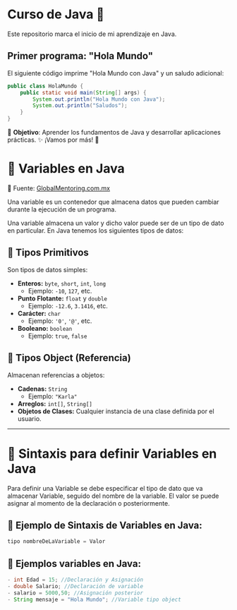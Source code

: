 # Curso de Java 🚀  

Este repositorio marca el inicio de mi aprendizaje en Java.  

## Primer programa: "Hola Mundo"  

El siguiente código imprime "Hola Mundo con Java" y un saludo adicional:  

```java
public class HolaMundo {
    public static void main(String[] args) {
        System.out.println("Hola Mundo con Java");
        System.out.println("Saludos");
    }
}

```
📌 **Objetivo**:
Aprender los fundamentos de Java y desarrollar aplicaciones prácticas.
✨ ¡Vamos por más! 🚀

# 📌 Variables en Java  
📌 Fuente: [GlobalMentoring.com.mx](https://www.GlobalMentoring.com.mx)

Una variable es un contenedor que almacena datos que pueden cambiar durante la ejecución de un programa.  

Una variable almacena un valor y dicho valor puede ser de un tipo de dato en particular. En Java tenemos los siguientes tipos de datos:  

## 🔹 Tipos Primitivos  
Son tipos de datos simples:  

- **Enteros:** `byte`, `short`, `int`, `long`  
  - Ejemplo: `-10`, `127`, etc.  
- **Punto Flotante:** `float` y `double`  
  - Ejemplo: `-12.6`, `3.1416`, etc.  
- **Carácter:** `char`  
  - Ejemplo: `'0'`, `'@'`, etc.  
- **Booleano:** `boolean`  
  - Ejemplo: `true`, `false`  

## 🔹 Tipos Object (Referencia)  
Almacenan referencias a objetos:  

- **Cadenas:** `String`  
  - Ejemplo: `"Karla"`  
- **Arreglos:** `int[]`, `String[]`  
- **Objetos de Clases:** Cualquier instancia de una clase definida por el usuario.  
---  
# 📌 Sintaxis para definir Variables en Java

Para definir una Variable se debe especificar el tipo de dato que va almacenar Variable, seguido del nombre de la variable. El valor se puede asignar al momento de la declaración o posteriormente.

## 🔹 Ejemplo de Sintaxis de Variables en Java:
```java
tipo nombreDeLaVariable = Valor

```
## 🔹 **Ejemplos variables en Java**:

```java
- int Edad = 15; //Declaración y Asignación
- double Salario; //Declaración de variable
- salario = 5000,50; //Asignación posterior
- String mensaje = "Hola Mundo"; //Variable tipo object
    


